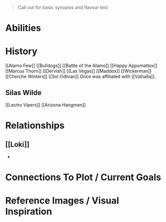 > Call out for basic synopsis and flavour text

# Abilities

# History
[[Alamo Few]]
[[Bulldogs]]
[[Battle of the Alamo]]
[[Happy Appomattox]]
[[Marcus Thorn]]
[[Dervish]]
[[Las Vegas]]
[[Maddox]]
[[Wickerman]]
[[Cherche Winters]]
[[Sol Odhran]]
Once was affiliated with [[Valhalla]].
## Silas Wilde

[[Lectro Vipers]] [[Arizona Hangmen]]
# Relationships
## [[Loki]]
- 
# Connections To Plot / Current Goals

# Reference Images / Visual Inspiration